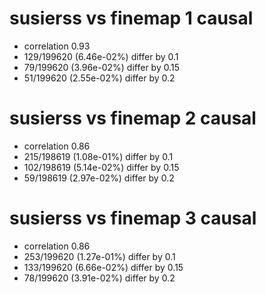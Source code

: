 # susierss vs finemap  1 causal

- correlation 0.93
- 129/199620 (6.46e-02%) differ by 0.1
- 79/199620 (3.96e-02%) differ by 0.15
- 51/199620 (2.55e-02%) differ by 0.2


# susierss vs finemap  2 causal

- correlation 0.86
- 215/198619 (1.08e-01%) differ by 0.1
- 102/198619 (5.14e-02%) differ by 0.15
- 59/198619 (2.97e-02%) differ by 0.2


# susierss vs finemap  3 causal

- correlation 0.86
- 253/199620 (1.27e-01%) differ by 0.1
- 133/199620 (6.66e-02%) differ by 0.15
- 78/199620 (3.91e-02%) differ by 0.2


